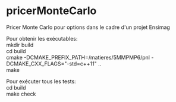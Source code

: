 # pricerMonteCarlo
Pricer Monte Carlo pour options dans le cadre d'un projet Ensimag

Pour obtenir les exécutables:  
mkdir build  
cd build  
cmake -DCMAKE_PREFIX_PATH=/matieres/5MMPMP6/pnl -DCMAKE_CXX_FLAGS="-std=c++11" ..  
make

Pour exécuter tous les tests:  
cd build  
make check  
